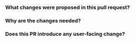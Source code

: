 <!--
Thank you for contributing to **NebulaGraph Studio**! 
-->

### What changes were proposed in this pull request?
<!--
Please clarify what changes you are proposing. The purpose of this section is to outline the changes and how this PR fixes the issue. 
If possible, please consider writing useful notes for better and faster reviews in your PR. See the examples below.
  1. If you refactor some codes with changing classes, showing the class hierarchy will help reviewers.
  2. If there is design documentation, please add the link.
  3. If there is a discussion in the mailing list, please add the link.
-->


### Why are the changes needed?
<!--
Please clarify why the changes are needed. For instance,
  1. If you propose a new feature, clarify the use case for a new feature.
  2. If you fix a bug, you can clarify why it is a bug.
-->

### Does this PR introduce any user-facing change?
<!--
If yes, please clarify the previous behavior and the change this PR proposes，if possibel, paste screenshot.
If no, write 'No'.
-->

